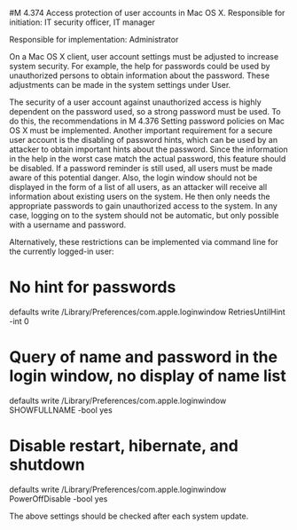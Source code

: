 #M 4.374 Access protection of user accounts in Mac OS X.
Responsible for initiation: IT security officer, IT manager

Responsible for implementation: Administrator

On a Mac OS X client, user account settings must be adjusted to increase system security. For example, the help for passwords could be used by unauthorized persons to obtain information about the password. These adjustments can be made in the system settings under User.

The security of a user account against unauthorized access is highly dependent on the password used, so a strong password must be used. To do this, the recommendations in M 4.376 Setting password policies on Mac OS X must be implemented. Another important requirement for a secure user account is the disabling of password hints, which can be used by an attacker to obtain important hints about the password. Since the information in the help in the worst case match the actual password, this feature should be disabled. If a password reminder is still used, all users must be made aware of this potential danger. Also, the login window should not be displayed in the form of a list of all users, as an attacker will receive all information about existing users on the system. He then only needs the appropriate passwords to gain unauthorized access to the system. In any case, logging on to the system should not be automatic, but only possible with a username and password.

Alternatively, these restrictions can be implemented via command line for the currently logged-in user:

# No hint for passwords

defaults write /Library/Preferences/com.apple.loginwindow RetriesUntilHint -int 0

# Query of name and password in the login window, no display of name list

defaults write /Library/Preferences/com.apple.loginwindow SHOWFULLNAME -bool yes

# Disable restart, hibernate, and shutdown

defaults write /Library/Preferences/com.apple.loginwindow PowerOffDisable -bool yes

The above settings should be checked after each system update.



